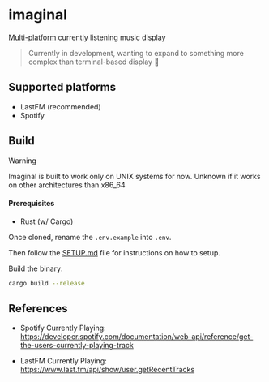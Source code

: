 # imaginal

[Multi-platform](#supported-platforms) currently listening music display

> Currently in development, wanting to expand to something more complex than terminal-based display 👀

## Supported platforms

- LastFM (recommended)
- Spotify

## Build

> [!WARNING]
> Imaginal is built to work only on UNIX systems for now.
> Unknown if it works on other architectures than x86_64

#### Prerequisites
- Rust (w/ Cargo)

Once cloned, rename the `.env.example` into `.env`.

Then follow the [SETUP.md](./SETUP.md) file for instructions on how to setup.

Build the binary:
```sh
cargo build --release
```

## References

- Spotify Currently Playing: https://developer.spotify.com/documentation/web-api/reference/get-the-users-currently-playing-track

- LastFM Currently Playing: https://www.last.fm/api/show/user.getRecentTracks
